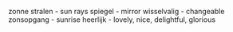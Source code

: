 zonne stralen - sun rays
spiegel - mirror
wisselvalig - changeable
zonsopgang - sunrise
heerlijk - lovely, nice, delightful, glorious